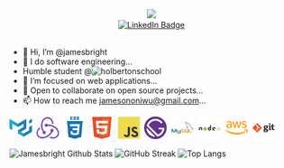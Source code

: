 <div id="header" align="center">
  <img src="https://media.giphy.com/media/M9gbBd9nbDrOTu1Mqx/giphy.gif" width="100"/>
<div id="badges">
  <a href="https://www.linkedin.com/in/james-ononiwu-4719519a/">
    <img src="https://img.shields.io/badge/LinkedIn-blue?style=for-the-badge&logo=linkedin&logoColor=white" alt="LinkedIn Badge"/>
  </a>
  <!--<a href="https://twitter.com/james_ononiwu">
    <img src="https://img.shields.io/badge/Twitter-blue?style=for-the-badge&logo=twitter&logoColor=white" alt="Twitter Badge"/>
  </a>-->
</div>
<img src="https://komarev.com/ghpvc/?username=jamesbright&style=flat-square&color=blue" alt=""/>
</div>

- 👋 Hi, I’m @jamesbright
- 👀 I do software engineering...
- Humble student @![holbertonschool](https://github.com/holbertonschool)
- 🌱 I’m focused on web applications...
- 💞️ Open to collaborate on open source projects...
- 📫 How to reach me jamesononiwu@gmail.com...

<div>
      <img src="https://github.com/devicons/devicon/blob/master/icons/materialui/materialui-original.svg" title="Material UI" alt="Material UI" width="40" height="40"/>&nbsp;
  <img src="https://github.com/devicons/devicon/blob/master/icons/redux/redux-original.svg" title="Redux" alt="Redux " width="40" height="40"/>&nbsp;
  <img src="https://github.com/devicons/devicon/blob/master/icons/css3/css3-plain-wordmark.svg"  title="CSS3" alt="CSS" width="40" height="40"/>&nbsp;
  <img src="https://github.com/devicons/devicon/blob/master/icons/html5/html5-original.svg" title="HTML5" alt="HTML" width="40" height="40"/>&nbsp;
  <img src="https://github.com/devicons/devicon/blob/master/icons/javascript/javascript-original.svg" title="JavaScript" alt="JavaScript" width="40" height="40"/>&nbsp;
  <img src="https://github.com/devicons/devicon/blob/master/icons/gatsby/gatsby-original.svg" title="Gatsby"  alt="Gatsby" width="40" height="40"/>&nbsp;
  <img src="https://github.com/devicons/devicon/blob/master/icons/mysql/mysql-original-wordmark.svg" title="MySQL"  alt="MySQL" width="40" height="40"/>&nbsp;
  <img src="https://github.com/devicons/devicon/blob/master/icons/nodejs/nodejs-original-wordmark.svg" title="NodeJS" alt="NodeJS" width="40" height="40"/>&nbsp;
  <img src="https://github.com/devicons/devicon/blob/master/icons/amazonwebservices/amazonwebservices-plain-wordmark.svg" title="AWS" alt="AWS" width="40" height="40"/>&nbsp;
  <img src="https://github.com/devicons/devicon/blob/master/icons/git/git-original-wordmark.svg" title="Git" **alt="Git" width="40" height="40"/>
</div>


![Jamesbright Github Stats](https://github-readme-stats.vercel.app/api?username=jamesbright&show_icons=true&theme=radical)
![GitHub Streak](http://github-readme-streak-stats.herokuapp.com?user=jamesbright&theme=ocean-dark)
![Top Langs](https://github-readme-stats.vercel.app/api/top-langs/?username=jamesbright&hide_progress=true&langs_count=10&theme=radical)
<!---
<picture>
  <source media="(prefers-color-scheme: dark)" srcset="https://github.com/jamesbright/jamesbright/blob/output/github-contribution-grid-snake-dark.svg" />
  <source media="(prefers-color-scheme: light)" srcset="https://github.com/jamesbright/jamesbright/blob/output/github-contribution-grid-snake.svg" />
  <img alt="github-snake" src="https://github.com/jamesbright/jamesbright/blob/output/github-contribution-grid-snake.svg" />
</picture>


jamesbright/jamesbright is a ✨ special ✨ repository because its `README.md` (this file) appears on your GitHub profile.
You can click the Preview link to take a look at your changes.
--->

